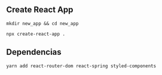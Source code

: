 ## Create React App

```
mkdir new_app && cd new_app

npx create-react-app .
```

## Dependencias

```
yarn add react-router-dom react-spring styled-components
```
